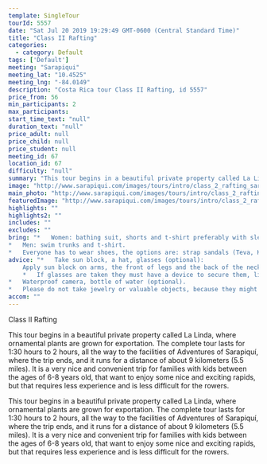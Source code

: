 ```yaml
---
template: SingleTour
tourId: 5557
date: "Sat Jul 20 2019 19:29:49 GMT-0600 (Central Standard Time)"
title: "Class II Rafting"
categories: 
  - category: Default
tags: ['Default']
meeting: "Sarapiqui"
meeting_lat: "10.4525"
meeting_lng: "-84.0149"
description: "Costa Rica tour Class II Rafting, id 5557"
price_from: 56
min_participants: 2
max_participants: 
start_time_text: "null"
duration_text: "null"
price_adult: null
price_child: null
price_student: null
meeting_id: 67
location_id: 67
difficulty: "null"
summary: "This tour begins in a beautiful private property called La Linda, where ornamental plants are grown for exportation. The complete tour lasts for 1:30 hours to 2 hours, all the way to the facilities of Adventures of Sarapiquí, where the trip ends, and it runs for a distance of about 9 kilometers (5.5 miles)."
image: "http://www.sarapiqui.com/images/tours/intro/class_2_rafting_sarapiqui_intro.png"
main_photo: "http://www.sarapiqui.com/images/tours/intro/class_2_rafting_sarapiqui_intro.png"
featuredImage: "http://www.sarapiqui.com/images/tours/intro/class_2_rafting_sarapiqui_intro.png"
highlights: ""
highlights2: ""
includes: ""
excludes: ""
bring: "*   Women: bathing suit, shorts and t-shirt preferably with sleeves to protect them from the sun.
*   Men: swim trunks and t-shirt.
*   Everyone has to wear shoes, the options are: strap sandals (Teva, Keen); water shoes or tennis shoes (NEVER flip flops or sandals without a back)."
advice: "*   Take sun block, a hat, glasses (optional):
    Apply sun block on arms, the front of legs and the back of the neck moderately.  Don not apply sun block on the back of legs because when in contact with water it will become very slippery and will increase the chances of falling out of the raft; nor on the forehead because when in contact with water it may drip onto eyes causing irritation.*   If wanted, you may bring a hat to wear under the helmet.
    *   If glasses are taken they must have a device to secure them, like a strap.
*   Waterproof camera, bottle of water (optional).
*   Please do not take jewelry or valuable objects, because they might get lost in the river."
accom: ""
---
```

Class II Rafting

This tour begins in a beautiful private property called La Linda, where ornamental plants are grown for exportation. The complete tour lasts for 1:30 hours to 2 hours, all the way to the facilities of Adventures of Sarapiquí, where the trip ends, and it runs for a distance of about 9 kilometers (5.5 miles). It is a very nice and convenient trip for families with kids between the ages of 6-8 years old, that want to enjoy some nice and exciting rapids, but that requires less experience and is less difficult for the rowers.

This tour begins in a beautiful private property called La Linda, where ornamental plants are grown for exportation. The complete tour lasts for 1:30 hours to 2 hours, all the way to the facilities of Adventures of Sarapiquí, where the trip ends, and it runs for a distance of about 9 kilometers (5.5 miles). It is a very nice and convenient trip for families with kids between the ages of 6-8 years old, that want to enjoy some nice and exciting rapids, but that requires less experience and is less difficult for the rowers.